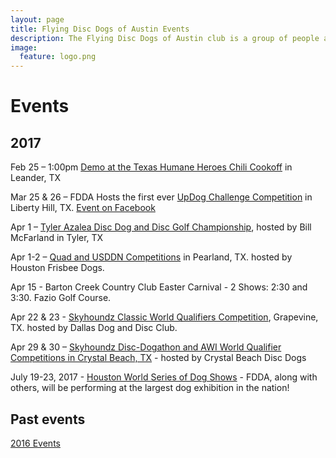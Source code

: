 ```yaml
---
layout: page
title: Flying Disc Dogs of Austin Events
description: The Flying Disc Dogs of Austin club is a group of people and their dogs who meet to play games with flying discs and who compete in disc dog competitions.
image:
  feature: logo.png
---
```


# Events

## 2017
Feb 25 – 1:00pm [Demo at the Texas Humane Heroes Chili Cookoff](https://www.facebook.com/events/224918037916706/) in Leander, TX

Mar 25 & 26 – FDDA Hosts the first ever [UpDog Challenge Competition](events/UpDog2017) in Liberty Hill, TX. [Event on Facebook](https://www.facebook.com/events/1765936510389282/)

Apr 1 – [Tyler Azalea Disc Dog and Disc Golf Championship](https://www.facebook.com/events/214882752315508/), hosted by Bill McFarland in Tyler, TX

Apr 1-2 – [Quad and USDDN Competitions](https://www.facebook.com/Houston-Frisbee-Dogs-240529523272/) in Pearland, TX. hosted by Houston Frisbee Dogs.

Apr 15 - Barton Creek Country Club Easter Carnival - 2 Shows: 2:30 and 3:30. Fazio Golf Course.

Apr 22 & 23 - [Skyhoundz Classic World Qualifiers Competition](http://dallasdogndisc.com/TexasStateChampionship2017.aspx), Grapevine, TX. hosted by Dallas Dog and Disc Club.

Apr 29 & 30 – [Skyhoundz Disc-Dogathon and AWI World Qualifier Competitions in Crystal Beach, TX](https://www.facebook.com/events/1781332372128544/) - hosted by Crystal Beach Disc Dogs

July 19-23, 2017 - [Houston World Series of Dog Shows](http://houstondogshows.com) - FDDA, along with others, will be performing at the largest dog exhibition in the nation!

## Past events

[2016 Events](https://drive.google.com/file/d/0B8FTfwLVTQ1rUDVUdzUwcHJRTTQ/view?usp=sharing )
